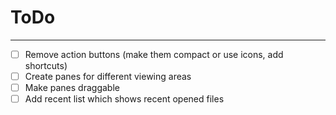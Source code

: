 # ToDo
---
- [ ] Remove action buttons (make them compact or use icons, add shortcuts)
- [ ] Create panes for different viewing areas
- [ ] Make panes draggable
- [ ] Add recent list which shows recent opened files